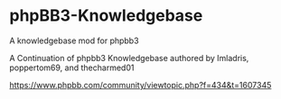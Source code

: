 phpBB3-Knowledgebase
====================

A knowledgebase mod for phpbb3

A Continuation of phpbb3 Knowledgebase authored by
Imladris,
poppertom69,
and thecharmed01

https://www.phpbb.com/community/viewtopic.php?f=434&t=1607345